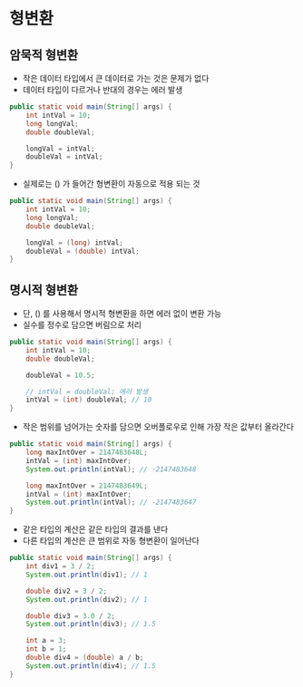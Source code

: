 # 형변환

## 암묵적 형변환

- 작은 데이터 타입에서 큰 데이터로 가는 것은 문제가 없다
- 데이터 타입이 다르거나 반대의 경우는 에러 발생

```java
public static void main(String[] args) {
    int intVal = 10;
    long longVal;
    double doubleVal;

    longVal = intVal;
    doubleVal = intVal;
}
```

- 실제로는 () 가 들어간 형변환이 자동으로 적용 되는 것

```java
public static void main(String[] args) {
    int intVal = 10;
    long longVal;
    double doubleVal;

    longVal = (long) intVal;
    doubleVal = (double) intVal;
}
```

## 명시적 형변환

- 단, () 를 사용해서 명시적 형변환을 하면 에러 없이 변환 가능
- 실수를 정수로 담으면 버림으로 처리

```java
public static void main(String[] args) {
    int intVal = 10;
    double doubleVal;

    doubleVal = 10.5;

    // intVal = doubleVal; 에러 발생
    intVal = (int) doubleVal; // 10
}
```

- 작은 범위를 넘어가는 숫자를 담으면 오버플로우로 인해 가장 작은 값부터 올라간다

```java
public static void main(String[] args) {
    long maxIntOver = 2147483648L;
    intVal = (int) maxIntOver;
    System.out.println(intVal); // -2147483648

    long maxIntOver = 2147483649L;
    intVal = (int) maxIntOver;
    System.out.println(intVal); // -2147483647
}
```

- 같은 타입의 계산은 같은 타입의 결과를 낸다
- 다른 타입의 계산은 큰 범위로 자동 형변환이 일어난다

```java
public static void main(String[] args) {
    int div1 = 3 / 2;
    System.out.println(div1); // 1

    double div2 = 3 / 2;
    System.out.println(div2); // 1

    double div3 = 3.0 / 2;
    System.out.println(div3); // 1.5

    int a = 3;
    int b = 1;
    double div4 = (double) a / b;
    System.out.println(div4); // 1.5
}
```